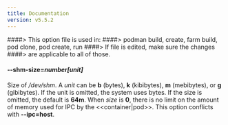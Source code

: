 ```yaml
---
title: Documentation
version: v5.5.2
---
```


####> This option file is used in:
####>   podman build, create, farm build, pod clone, pod create, run
####> If file is edited, make sure the changes
####> are applicable to all of those.
#### **--shm-size**=*number[unit]*

Size of _/dev/shm_. A _unit_ can be **b** (bytes), **k** (kibibytes), **m** (mebibytes), or **g** (gibibytes).
If the unit is omitted, the system uses bytes. If the size is omitted, the default is **64m**.
When _size_ is **0**, there is no limit on the amount of memory used for IPC by the <<container|pod>>.
This option conflicts with **--ipc=host**.
